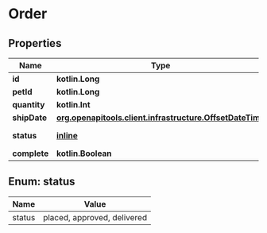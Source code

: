 
# Order

## Properties
Name | Type | Description | Notes
------------ | ------------- | ------------- | -------------
**id** | **kotlin.Long** |  |  [optional]
**petId** | **kotlin.Long** |  |  [optional]
**quantity** | **kotlin.Int** |  |  [optional]
**shipDate** | [**org.openapitools.client.infrastructure.OffsetDateTime**](org.openapitools.client.infrastructure.OffsetDateTime.md) |  |  [optional]
**status** | [**inline**](#StatusEnum) | Order Status |  [optional]
**complete** | **kotlin.Boolean** |  |  [optional]


<a id="StatusEnum"></a>
## Enum: status
Name | Value
---- | -----
status | placed, approved, delivered



